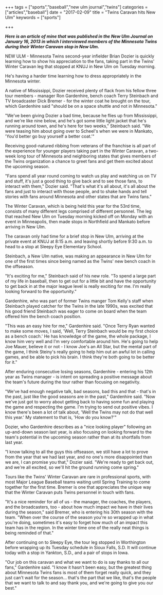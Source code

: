 +++
tags = ["sports","baseball","new ulm journal","twins"]
categories = ["articles","baseball"]
date = "2017-02-09"
title = "Twins Caravan hits New Ulm"
keywords = ["sports"]

+++

<b><i>Here is an article of mine that was published in the New Ulm Journal on January 16, 2013 in which I interviewed members of the Minnesota Twins during their Winter Caravan stop in New Ulm.</i></b>

<!--more-->

NEW ULM - Minnesota Twins second-year infielder Brian Dozier is quickly learning how to show his appreciation to the fans, taking part in the Twins' Winter Caravan leg that stopped at KNUJ in New Ulm on Tuesday morning.

He's having a harder time learning how to dress appropriately in the Minnesota winter.

A native of Mississippi, Dozier received plenty of flack from his fellow three tour members - manager Ron Gardenhire, bench coach Terry Steinbach and TV broadcaster Dick Bremer - for the winter coat he brought on the tour, which Gardenhire said "should be on a space shuttle and not in Minnesota."

"We've been giving Dozier a bad time, because he flies up from Mississippi, and we're like nine below, and he's got some little light jacket that he's running around town, and he's here for two weeks," Steinbach said. "We were teasing him about going over to Scheel's when we were in Mankato, 'You'd better go buy yourself a better coat.'"

Receiving good-natured ribbing from veterans of the franchise is all part of the experience for younger players taking part in the Winter Caravan, a two-week long tour of Minnesota and neighboring states that gives members of the Twins organization a chance to greet fans and get them excited about the upcoming season.

"Fans spend all year round coming to watch us play and watching us on TV and stuff, it's just a good thing to give back and to see those fans, to interact with them," Dozier said. "That's what it's all about, it's all about the fans and just to interact with those people, and to shake hands and tell stories with fans around Minnesota and other states that are Twins fans."

The Winter Caravan, which is being held this year for the 53rd time, consists of many different legs comprised of different personnel. The leg that reached New Ulm on Tuesday morning kicked off on Monday with an event in Minneapolis, then made stops in Northfield and Mankato before arriving in New Ulm.

The caravan only had time for a brief stop in New Ulm, arriving at the private event at KNUJ at 8:15 a.m. and leaving shortly before 9:30 a.m. to head to a stop at Sleepy Eye Elementary School.

Steinbach, a New Ulm native, was making an appearance in New Ulm for one of the first times since being named as the Twins' new bench coach in the offseason.

"It's exciting for me," Steinbach said of his new role. "To spend a large part of my life in baseball, then to get out for a little bit and have the opportunity to get back in at the major league level is really exciting for me. I'm really looking forward to the opportunity."

Gardenhire, who was part of former Twins manger Tom Kelly's staff when Steinbach played catcher for the Twins in the late 1990s, was excited that his good friend Steinbach was eager to come on board when the team offered him the bench coach position.

"This was an easy hire for me," Gardenhire said. "Once Terry Ryan wanted to make some moves, I said, 'Well, Terry Steinbach would be my first choice as a bench coach.' He has knowledge of the game, the whole package, I know him very well and I'm very comfortable around him. He's going to help Joe Mauer, believe it or not - I know Joe's an All Star, but the mental part of the game, I think Steiny's really going to help him out an awful lot in calling games, and be able to pick his brain. I think they're both going to be better for it."

After enduring consecutive losing seasons, Gardenhire - entering his 12th year as Twins manager - is intent on spreading a positive message about the team's future during the tour rather than focusing on negativity.

"We've had enough negative talk, bad seasons, bad this and that - that's in the past, just like the good seasons are in the past," Gardenhire said. "Now we've just got to worry about getting back to having some fun and playing the game and respecting the game. I'm trying to send out positive vibes. I know there's been a lot of talk about, 'Well the Twins may not do that well this year.' My statement to that is, 'How do you know?'"

Dozier, who Gardenhire describes as a "nice looking player" following an up-and-down season last year, is also focusing on looking forward to the team's potential in the upcoming season rather than at its shortfalls from last year.

"I know talking to all the guys this offseason, we still have a lot to prove from the year that we had last year, and no one's more disappointed than we are, I can promise you that," Dozier said. "We're ready to get back out, and we're all excited, so we'll hit the ground running come spring."

Tours like the Twins' Winter Caravan are rare in professional sports, with most Major League Baseball teams waiting until Spring Training to come together for the first time. Bremer is one that appreciates the unique way that the Winter Caravan puts Twins personnel in touch with fans.

"It's a nice reminder for all of us - the manager, the coaches, the players, and the broadcasters, too - about how much impact we have in their lives during the season," said Bremer, who is entering his 30th season with the team. "When over the course of the season you're so wrapped up in what you're doing, sometimes it's easy to forget how much of an impact this team has in the region. In the winter time one of the really neat things is being reminded of that."

After continuing on to Sleepy Eye, the tour leg stopped in Worthington before wrapping up its Tuesday schedule in Sioux Falls, S.D. It will continue today with a stop in Yankton, S.D., and a pair of stops in Iowa.

"Our job on this caravan and what we want to do is say thanks to all our fans," Gardenhire said. "I know it hasn't been easy, but the greatest thing about Minnesota Twins fans is most of them forget really quick, and they just can't wait for the season... that's the part that we like, that's the people that we want to talk to and say thank you, and we're going to give you our best."
